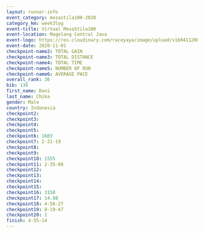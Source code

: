 ```yaml
--- 
layout: runner-info 
event_category: mesastila100-2020 
category_km: week3log 
event-title: Virtual MesaStila100  
event-location: Magelang Central Java 
event-logo: https://res.cloudinary.com/raceyaya/image/upload/v1604112863/3B3F7463-9336-4572-9F07-069DCA7D2527_ndaoxk.jpg 
event-date: 2020-11-01 
checkpoint-name2: TOTAL GAIN 
checkpoint-name3: TOTAL DISTANCE 
checkpoint-name4: TOTAL TIME 
checkpoint-name5: NUMBER OF RUN 
checkpoint-name6: AVERAGE PACE 
overall_rank: 36
bib: 136
first_name: Dani
last_name: Chika
gender: Male
country: Indonesia
checkpoint2: 
checkpoint3: 
checkpoint4: 
checkpoint5: 
checkpoint6: 1603
checkpoint7: 2-21-19
checkpoint8: 
checkpoint9: 
checkpoint10: 1555
checkpoint11: 2-35-08
checkpoint12: 
checkpoint13: 
checkpoint14: 
checkpoint15: 
checkpoint16: 3158
checkpoint17: 14.98
checkpoint18: 4-56-27
checkpoint19: 0-19-47
checkpoint20: 1
finish: 4-55-14
--- 
```

